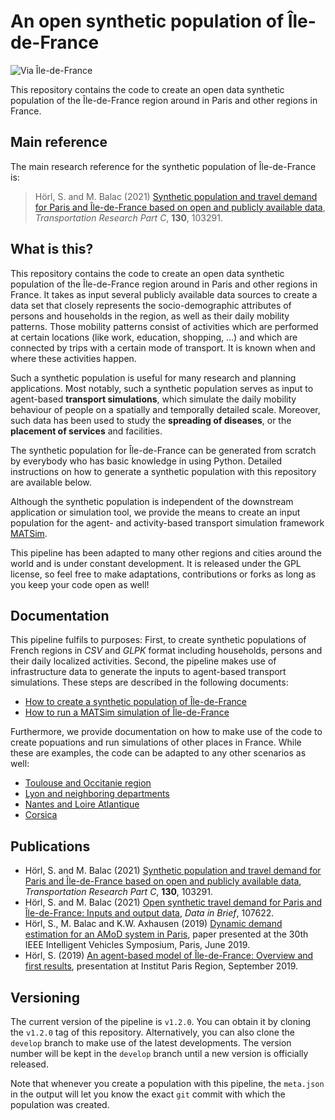 # An open synthetic population of Île-de-France

![Via Île-de-France](docs/via.png "Via Île-de-France")

This repository contains the code to create an open data synthetic population
of the Île-de-France region around in Paris and other regions in France.

## Main reference

The main research reference for the synthetic population of Île-de-France is:
> Hörl, S. and M. Balac (2021) [Synthetic population and travel demand for Paris and Île-de-France based on open and publicly available data](https://www.sciencedirect.com/science/article/pii/S0968090X21003016), _Transportation Research Part C_, **130**, 103291.

## What is this?

This repository contains the code to create an open data synthetic population
of the Île-de-France region around in Paris and other regions in France.
It takes as input several publicly
available data sources to create a data set that closely represents the
socio-demographic attributes of persons and households in the region, as well
as their daily mobility patterns. Those mobility patterns consist of activities
which are performed at certain locations (like work, education, shopping, ...)
and which are connected by trips with a certain mode of transport. It is known
when and where these activities happen.

Such a synthetic population is useful for many research and planning applications.
Most notably, such a synthetic population serves as input to agent-based
**transport simulations**, which simulate the daily mobility behaviour of people
on a spatially and temporally detailed scale. Moreover, such data has been used
to study the **spreading of diseases**, or the **placement of services** and facilities.

The synthetic population for Île-de-France can be generated from scratch by
everybody who has basic knowledge in using Python. Detailed instructions
on how to generate a synthetic population with this repository are available below.

Although the synthetic population is independent of the downstream application
or simulation tool, we provide the means to create an input population for the
agent- and activity-based transport simulation framework [MATSim](https://matsim.org/).

This pipeline has been adapted to many other regions and cities around the world
and is under constant development. It is released under the GPL license, so feel free
to make adaptations, contributions or forks as long as you keep your code open
as well!

## Documentation

This pipeline fulfils to purposes: First, to create synthetic populations
of French regions in *CSV* and *GLPK* format including households, persons
and their daily localized activities. Second, the pipeline makes use of
infrastructure data to generate the inputs to agent-based transport simulations.
These steps are described in the following documents:

- [How to create a synthetic population of Île-de-France](docs/population.md)
- [How to run a MATSim simulation of Île-de-France](docs/simulation.md)

Furthermore, we provide documentation on how to make use of the code to create
popuations and run simulations of other places in France. While these are
examples, the code can be adapted to any other scenarios as well:

- [Toulouse and Occitanie region](docs/cases/toulouse.md)
- [Lyon and neighboring departments](docs/cases/lyon.md)
- [Nantes and Loire Atlantique](docs/cases/nantes.md)
- [Corsica](docs/cases/corsica.md)

## Publications

- Hörl, S. and M. Balac (2021) [Synthetic population and travel demand for Paris and Île-de-France based on open and publicly available data](https://www.sciencedirect.com/science/article/pii/S0968090X21003016), _Transportation Research Part C_, **130**, 103291.
- Hörl, S. and M. Balac (2021) [Open synthetic travel demand for Paris and Île-de-France: Inputs and output data](https://www.sciencedirect.com/science/article/pii/S2352340921008970), _Data in Brief_, 107622.
- Hörl, S., M. Balac and K.W. Axhausen (2019) [Dynamic demand estimation for an AMoD system in Paris](https://ieeexplore.ieee.org/document/8814051),
paper presented at the 30th IEEE Intelligent Vehicles Symposium, Paris, June 2019.
- Hörl, S. (2019) [An agent-based model of Île-de-France: Overview and first results](https://slides.com/sebastianhorl/matsim-paris), presentation at Institut Paris Region, September 2019.

## Versioning

The current version of the pipeline is `v1.2.0`. You can obtain it by cloning
the `v1.2.0` tag of this repository. Alternatively, you can also clone the
`develop` branch to make use of the latest developments. The version number
will be kept in the `develop` branch until a new version is officially released.

Note that whenever you create a population with this pipeline, the `meta.json`
in the output will let you know the exact `git` commit with which the
population was created.
